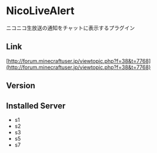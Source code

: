 # NicoLiveAlert
ニコニコ生放送の通知をチャットに表示するプラグイン

## Link
[http://forum.minecraftuser.jp/viewtopic.php?f=38&t=7768](http://forum.minecraftuser.jp/viewtopic.php?f=38&t=7768)

## Version

## Installed Server
- s1
- s2
- s3
- s5
- s7
